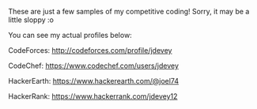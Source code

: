 These are just a few samples of my competitive coding! Sorry, it may be a little sloppy :o


You can see my actual profiles below:

CodeForces: http://codeforces.com/profile/jdevey

CodeChef: https://www.codechef.com/users/jdevey

HackerEarth: https://www.hackerearth.com/@joel74

HackerRank: https://www.hackerrank.com/jdevey12
